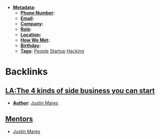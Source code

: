 - **[Metadata](<Metadata.md>):**
    - **[Phone Number](<Phone Number.md>):** 
    - **[Email](<Email.md>):** 
    - **[Company](<Company.md>):** 
    - **[Role](<Role.md>):** 
    - **[Location](<Location.md>):** 
    - **[How We Met](<How We Met.md>):** 
    - **[Birthday](<Birthday.md>):** 
    - **[Tags](<Tags.md>):** [People](<People.md>) [Startup](<Startup.md>) [Hacking](<Hacking.md>)

# Backlinks
## [LA:The 4 kinds of side business you can start](<LA:The 4 kinds of side business you can start.md>)
- **[Author](<Author.md>):** [Justin Mares](<Justin Mares.md>)

## [Mentors](<Mentors.md>)
- [Justin Mares](<Justin Mares.md>)

